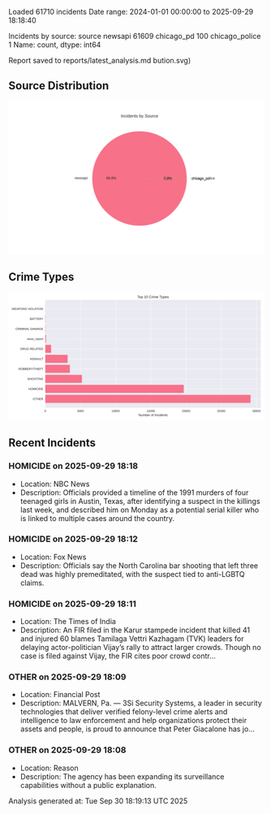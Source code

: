 
Loaded 61710 incidents
Date range: 2024-01-01 00:00:00 to 2025-09-29 18:18:40

Incidents by source:
source
newsapi           61609
chicago_pd          100
chicago_police        1
Name: count, dtype: int64

Report saved to reports/latest_analysis.md
bution.svg)

## Source Distribution
![Source Distribution](images/source_distribution.svg)

## Crime Types
![Crime Types](images/crime_types.svg)

## Recent Incidents

### HOMICIDE on 2025-09-29 18:18
- Location: NBC News
- Description: Officials provided a timeline of the 1991 murders of four teenaged girls in Austin, Texas, after identifying a suspect in the killings last week, and described him on Monday as a potential serial killer who is linked to multiple cases around the country.


### HOMICIDE on 2025-09-29 18:12
- Location: Fox News
- Description: Officials say the North Carolina bar shooting that left three dead was highly premeditated, with the suspect tied to anti-LGBTQ claims.


### HOMICIDE on 2025-09-29 18:11
- Location: The Times of India
- Description: An FIR filed in the Karur stampede incident that killed 41 and injured 60 blames Tamilaga Vettri Kazhagam (TVK) leaders for delaying actor-politician Vijay’s rally to attract larger crowds. Though no case is filed against Vijay, the FIR cites poor crowd contr…


### OTHER on 2025-09-29 18:09
- Location: Financial Post
- Description: MALVERN, Pa. — 3Si Security Systems, a leader in security technologies that deliver verified felony-level crime alerts and intelligence to law enforcement and help organizations protect their assets and people, is proud to announce that Peter Giacalone has jo…


### OTHER on 2025-09-29 18:08
- Location: Reason
- Description: The agency has been expanding its surveillance capabilities without a public explanation.

Analysis generated at: Tue Sep 30 18:19:13 UTC 2025
